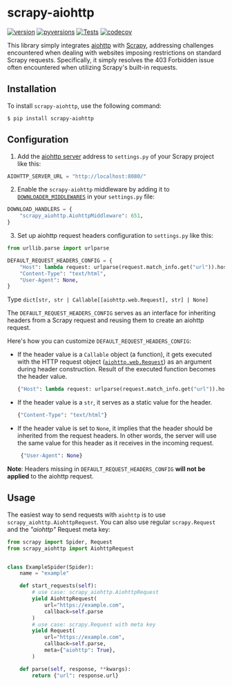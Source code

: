 # scrapy-aiohttp
[![version](https://img.shields.io/pypi/v/scrapy-aiohttp.svg)](https://pypi.org/project/scrapy_aiohttp/)
[![pyversions](https://img.shields.io/pypi/pyversions/scrapy_aiohttp.svg)](https://pypi.org/project/scrapy_aiohttp/)
[![Tests](https://github.com/ArtemSerdechnyi/scrapy-aiohttp/actions/workflows/test.yaml/badge.svg)](https://github.com/ArtemSerdechnyi/scrapy-aiohttp/actions/workflows/test.yaml)
[![codecov](https://codecov.io/github/ArtemSerdechnyi/scrapy-aiohttp/graph/badge.svg?token=9PQ8BISKN4)](https://codecov.io/github/ArtemSerdechnyi/scrapy-aiohttp)


This library simply integrates
[aiohttp](https://github.com/aio-libs/aiohttp) with
[Scrapy](https://github.com/scrapy/scrapy), 
addressing challenges encountered when dealing with websites imposing 
restrictions on standard Scrapy requests. Specifically, it simply 
resolves the 403 Forbidden issue often encountered when utilizing 
Scrapy's built-in requests.

## Installation

To install `scrapy-aiohttp`, use the following command:

```
$ pip install scrapy-aiohttp
```

## Configuration

1. Add the [aiohttp server](https://docs.aiohttp.org/en/stable/web.html) address to `settings.py`
   of your Scrapy project like this:

```python
AIOHTTP_SERVER_URL = "http://localhost:8080/"
```

2. Enable the `scrapy-aiohttp` middleware by adding it to [`DOWNLOADER_MIDDLEWARES`](https://docs.scrapy.org/en/latest/topics/downloader-middleware.html) in your `settings.py` file:

```python
DOWNLOAD_HANDLERS = {
    "scrapy_aiohttp.AiohttpMiddleware": 651,
}
```

3. Set up aiohttp request headers configuration to `settings.py` like this:

```python
from urllib.parse import urlparse

DEFAULT_REQUEST_HEADERS_CONFIG = {
    "Host": lambda request: urlparse(request.match_info.get("url")).hostname,
    "Content-Type": "text/html",
    "User-Agent": None,
}
```

Type `dict[str, str | Callable[[aiohttp.web.Request], str] | None]`

The `DEFAULT_REQUEST_HEADERS_CONFIG` serves as an interface for inheriting headers from a Scrapy request and reusing
them to create an aiohttp request.

Here's how you can customize `DEFAULT_REQUEST_HEADERS_CONFIG`:

* If the header value is a `Callable` object (a function), it gets executed with the HTTP request
  object ([`aiohttp.web.Request`](https://docs.aiohttp.org/en/stable/web_reference.html#:~:text=class%20aiohttp.web.Request))
  as an argument during header construction. Result of the executed function becomes the header value.
   ```python
   {"Host": lambda request: urlparse(request.match_info.get("url")).hostname}
   ```
* If the header value is a `str`, it serves as a static value for the header.
   ```python
   {"Content-Type": "text/html"}
   ```
* If the header value is set to `None`, it implies that the header should be inherited from the request headers. In
  other words, the server will use the same value for this header as it receives in the incoming request.
  ```python
   {"User-Agent": None}
   ```

**Note**: Headers missing in `DEFAULT_REQUEST_HEADERS_CONFIG` **will not be applied** to the aiohttp request.

## Usage

The easiest way to send requests with `aiohttp` is to use `scrapy_aiohttp.AiohttpRequest`.
You can also use regular `scrapy.Request` and the *"aiohttp"* Request meta key:

```python
from scrapy import Spider, Request
from scrapy_aiohttp import AiohttpRequest


class ExampleSpider(Spider):
    name = "example"

    def start_requests(self):
        # use case: scrapy_aiohttp.AiohttpRequest
        yield AiohttpRequest(
            url="https://example.com",
            callback=self.parse
        )
        # use case: scrapy.Request with meta key
        yield Request(
            url="https://example.com",
            callback=self.parse,
            meta={"aiohttp": True},
        )

    def parse(self, response, **kwargs):
        return {"url": response.url}
```

